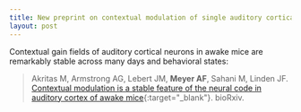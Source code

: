 ```yaml
---
title: New preprint on contextual modulation of single auditory cortical neurons
layout: post
---
```


Contextual gain fields of auditory cortical neurons in awake mice are remarkably stable across many days and behavioral states:
> Akritas M, Armstrong AG, Lebert JM, **Meyer AF**, Sahani M, Linden JF. [Contextual modulation is a stable feature of the neural code in auditory cortex of awake mice](https://www.biorxiv.org/content/10.1101/2023.04.22.537782v1.abstract){:target="_blank"}. 
bioRxiv.
